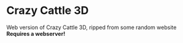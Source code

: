 # Crazy Cattle 3D
Web version of Crazy Cattle 3D, ripped from some random website
<br>
<b>Requires a webserver!</b>
